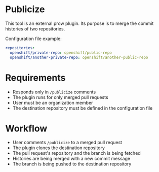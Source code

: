 # Publicize

This tool is an external prow plugin. Its purpose is to merge the commit histories of two repositories.

Configuration file example:
```yaml
repositories:
  openshift/private-repo: openshift/public-repo
  openshift/another-private-repo: openshift/another-public-repo
```


# Requirements

- Responds only in `/publicize` comments
- The plugin runs for only merged pull requests
- User must be an organization member
- The destination repository must be defined in the configuration file


# Workflow

- User comments `/publicize` to a merged pull request
- The plugin clones the destination repository
- The pull request's repository and the branch is being fetched
- Histories are being merged with a new commit message
- The branch is being pushed to the destination repository


